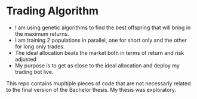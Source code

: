 # Trading Algorithm

- I am using genetic algorithms to find the best offspring that will bring in the maximum returns.
- I am training 2 populations in parallel, one for short only and the other for long only trades.
- The ideal allocation beats the market both in terms of return and risk adjusted
- My purpose is to get as close to the ideal allocation and deploy my trading bot live.

This repo contains mupltiple pieces of code that are not necessarly related to the final version of the Bachelor thesis. 
My thesis was exploratory. 
